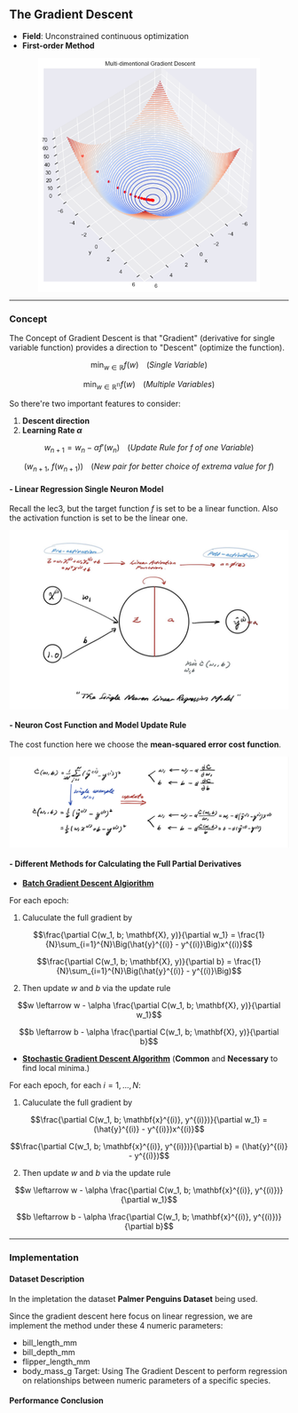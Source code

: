 ## The Gradient Descent
- **Field**: Unconstrained continuous optimization
- **First-order Method**
<p align="center" width="100%">
    <img align="center" src="Img/true_gradient_descent.png" width="400" />
</p>

---
### **Concept**
The Concept of Gradient Descent is that "Gradient" (derivative for single variable function) provides a direction to "Descent" (optimize the function). 
```math
\min_{w\in \mathbb{R}} f(w) \;\;\;\;(Single\:Variable)
```
```math
\min_{w\in \mathbb{R^n}} f(w) \;\;\;\;(Multiple\:Variables)
```
So there're two important features to consider:

1. **Descent direction**
2. **Learning Rate $\alpha$**


```math
w_{n+1} = w_n - \alpha f'(w_n) \;\;\;\;(Update\:Rule\:for\:f\;of\:one\:Variable)
```
```math
(w_{n+1},\:f(w_{n+1})) \;\;\;\;(New\:pair\:for\:better\:choice\;of\:extrema\:value\:for\:f)
```
#### **- Linear Regression Single Neuron Model**
Recall the lec3, but the target function $f$ is set to be a linear function. Also the activation function is set to be the linear one.
<p align="center" width="100%">
    <img align="center" src="Img/the_single_neuron_linear_regression_model.jpg" width="600" />
</p>

#### **- Neuron Cost Function and Model Update Rule**
The cost function here we choose the **mean-squared error cost function**.
<p align="center" width="100%">
    <img align="center" src="Img\mean_squared_error_cost_function.jpg" width="600" />
</p>

#### **- Different Methods for Calculating the Full Partial Derivatives**
- <ins>**Batch Gradient Descent Algiorithm**</ins>

For each epoch:
1.  Caluculate the full gradient by
```math
\frac{\partial C(w_1, b; \mathbf{X}, y)}{\partial w_1} = \frac{1}{N}\sum_{i=1}^{N}\Big(\hat{y}^{(i)} - y^{(i)}\Big)x^{(i)}
``` 
```math
\frac{\partial C(w_1, b; \mathbf{X}, y)}{\partial b} = \frac{1}{N}\sum_{i=1}^{N}\Big(\hat{y}^{(i)} - y^{(i)}\Big)
``` 
2.  Then update $w$ and $b$ via the update rule

```math
w \leftarrow w - \alpha \frac{\partial C(w_1, b; \mathbf{X}, y)}{\partial w_1}
```
```math
b \leftarrow b - \alpha \frac{\partial C(w_1, b; \mathbf{X}, y)}{\partial b}
```
- <ins>**Stochastic Gradient Descent Algorithm**</ins> (**Common** and **Necessary** to find local minima.)

For each epoch, for each $i = 1, ..., N$:
1.  Caluculate the full gradient by
```math
\frac{\partial C(w_1, b; \mathbf{x}^{(i)}, y^{(i)})}{\partial w_1} = (\hat{y}^{(i)} - y^{(i)})x^{(i)}
``` 
```math
\frac{\partial C(w_1, b; \mathbf{x}^{(i)}, y^{(i)})}{\partial b} = (\hat{y}^{(i)} - y^{(i)})
``` 
2.  Then update $w$ and $b$ via the update rule

```math
w \leftarrow w - \alpha \frac{\partial C(w_1, b; \mathbf{x}^{(i)}, y^{(i)})}{\partial w_1}
```
```math
b \leftarrow b - \alpha \frac{\partial C(w_1, b; \mathbf{x}^{(i)}, y^{(i)})}{\partial b}
```
---

### **Implementation**

#### **Dataset Description**
In the impletation the dataset **Palmer Penguins Dataset** being used.

Since the gradient descent here focus on linear regression, we are implement the method under these 4 numeric parameters:
- bill_length_mm
- bill_depth_mm
- flipper_length_mm
- body_mass_g
Target: Using The Gradient Descent to perform regression on relationships between numeric parameters of a specific species.


#### **Performance Conclusion**